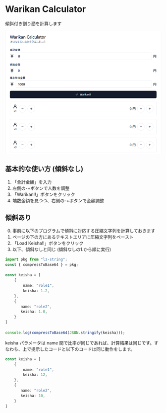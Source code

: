 # Warikan Calculator

傾斜付き割り勘を計算します

![screenshot](./img/screenshot.png)

## 基本的な使い方 (傾斜なし)

1. 「合計金額」を入力
2. 左側の-+ボタンで人数を調整
3. 「Warikan!!」ボタンをクリック
4. 端数金額を見つつ、右側の-+ボタンで金額調整

## 傾斜あり

0. 事前に以下のプログラムで傾斜に対応する圧縮文字列を計算しておきます
1. ページの下の方にあるテキストエリアに圧縮文字列をペースト
2. 「Load Keisha!!」ボタンをクリック
3. 以下、傾斜なしと同じ (傾斜なしの1.から順に実行)

```ts
import pkg from "lz-string";
const { compressToBase64 } = pkg;

const keisha = [
    {
        name: "role1",
        keisha: 1.2,
    },
    {
       name: "role2",
       keisha: 1.0,
    }
]

console.log(compressToBase64(JSON.stringify(keisha)));
```

keisha パラメータは name 間で比率が同じであれば、計算結果は同じです。すなわち、上で提示したコードと以下のコードは同じ動作をします。

```ts
const keisha = [
    {
        name: "role1",
        keisha: 12,
    },
    {
       name: "role2",
       keisha: 10,
    }
]
```
